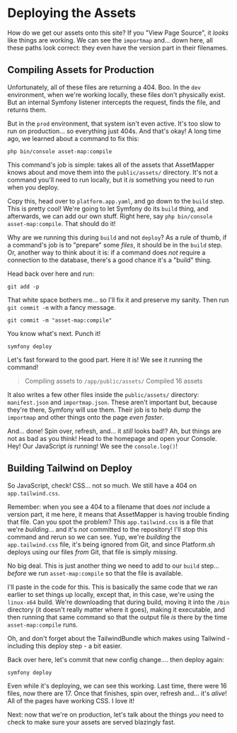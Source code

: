 # Deploying the Assets

How do we get our assets onto this site? If you "View Page Source", it *looks* like
things are working. We can see the `importmap` and... down here, all these paths
look correct: they even have the version part in their filenames.

## Compiling Assets for Production

Unfortunately, all of these files are returning a 404. Boo. In the `dev` environment,
when we're working locally, these files don't physically exist. But an internal
Symfony listener intercepts the request, finds the file, and returns them.

But in the `prod` environment, that system isn't even active. It's too slow to run
on production... so everything just 404s. And that's okay! A long time ago, we learned
about a command to fix this:

```terminal
php bin/console asset-map:compile
```

This command's job is simple: takes all of the assets that AssetMapper knows about
and move them into the `public/assets/` directory. It's not a command you'll need
to run locally, but it *is* something you need to run when you deploy.

Copy this, head over to `platform.app.yaml`, and go down to the `build` step. This
is pretty cool! We're going to let Symfony do its `build` thing, and afterwards,
we can add our own stuff. Right here, say `php bin/console asset-map:compile`.
That should do it!

Why are we running this during `build` and not `deploy`? As a rule of thumb, if
a command's job is to "prepare" some *files*, it should be in the `build` step.
Or, another way to think about it is: if a command does *not* require a connection
to the database, there's a good chance it's a "build" thing.

Head back over here and run:

```terminal
git add -p
```

That white space bothers me... so I'll fix it and preserve my sanity. Then run
`git commit -m` with a fancy message.

```terminal-silent
git commit -m "asset-map:compile"
```

You know what's next. Punch it!

```terminal skip-ci
symfony deploy
```

Let's fast forward to the good part. Here it is! We see it running the command!


> Compiling assets to `/app/public/assets/`
> Compiled 16 assets

It also writes a few other files inside the `public/assets/` directory:
`manifest.json` and `importmap.json`. These aren't important but, because they're
there, Symfony will use them. Their job is to help dump the `importmap` and other
things onto the page *even faster*.

And... done! Spin over, refresh, and... it *still* looks bad!? Ah, but things are
not as bad as you think! Head to the homepage and open your Console. Hey! Our
JavaScript *is* running! We see the `console.log()`!

## Building Tailwind on Deploy

So JavaScript, check! CSS... not so much. We still have a 404 on
`app.tailwind.css`.

Remember: when you see a 404 to a filename that does *not* include a version part,
it me here, it means that AssetMapper is having trouble finding that file. Can you
spot the problem? This `app.tailwind.css` is a file that we're *building*... and
it's *not* committed to the repository! I'll stop this command and rerun so we
can see. Yup, we're *building* the `app.tailwind.css` file, it's being ignored from
Git, and since Platform.sh deploys using our files *from* Git, that file is simply
*missing*.

No big deal. This is just another thing we need to add to our `build` step...
*before* we run `asset-map:compile` so that the file is available.

I'll paste in the code for this. This is basically the same code that we ran earlier
to set things up locally, except that, in this case, we're using the `linux-x64`
build. We're downloading that during build, moving it into the `/bin` directory
(it doesn't really matter where it goes), making it executable, and then running
that same command so that the output file *is* there by the time `asset-map:compile`
runs.

Oh, and don't forget about the TailwindBundle which makes using Tailwind - including
this deploy step - a bit easier.

Back over here, let's commit that new config change.... then deploy again:

```terminal-silent skip-ci
symfony deploy
```

Even while it's deploying, we can see this working. Last time, there were 16 files,
now there are 17. Once that finishes, spin over, refresh and... it's *alive*! All
of the pages have working CSS. I love it!

Next: now that we're on production, let's talk about the things *you* need to
check to make sure your assets are served blazingly fast.
